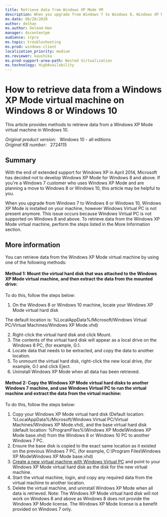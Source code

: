 ```yaml
---
title: Retrieve data from Windows XP Mode VM
description: When you upgrade from Windows 7 to Windows 8, Windows XP Mode is installed on your machine, however Windows Virtual PC isn't present anymore. This issue occurs because Windows Virtual PC is not supported on Windows 8. To retrieve data from the Windows XP Mode virtual machine, perform the steps listed in this article.
ms.date: 08/20/2020
author: delhan
ms.author: Delead-Han
manager: dscontentpm
audience: itpro
ms.topic: troubleshooting
ms.prod: windows-client
localization_priority: medium
ms.reviewer: kaushika
ms.prod-support-area-path: Nested Virtualization
ms.technology: HighAvailability
---
```

# How to retrieve data from a Windows XP Mode virtual machine on Windows 8 or Windows 10

This article provides methods to retrieve data from a Windows XP Mode virtual machine in Windows 10.

_Original product version:_ &nbsp; Windows 10 - all editions  
_Original KB number:_ &nbsp; 2724115

## Summary

With the end of extended support for Windows XP in April 2014, Microsoft has decided not to develop Windows XP Mode for Windows 8 and above. If you're a Windows 7 customer who uses Windows XP Mode and are planning a move to Windows 8 or Windows 10, this article may be helpful to you. 

When you upgrade from Windows 7 to Windows 8 or Windows 10, Windows XP Mode is installed on your machine, however Windows Virtual PC is not present anymore. This issue occurs because Windows Virtual PC is not supported on Windows 8 and above. To retrieve data from the Windows XP Mode virtual machine, perform the steps listed in the More Information section.

## More information

You can retrieve data from the Windows XP Mode virtual machine by using one of the following methods:

#### Method 1: Mount the virtual hard disk that was attached to the Windows XP Mode virtual machine, and then extract the data from the mounted drive:

To do this, follow the steps below:
1. On the Windows 8 or Windows 10 machine, locate your Windows XP Mode virtual hard disk

The default location is: %LocalAppData%/Microsoft/Windows Virtual PC/Virtual Machines/Windows XP Mode.vhd) 

2. Right-click the virtual hard disk and click Mount.
3. The contents of the virtual hard disk will appear as a local drive on the Windows 8 PC, (for example, G:\). 
4. Locate data that needs to be extracted, and copy the data to another location. 
5. To unmount the virtual hard disk, right-click the new local drive, (for example, G:\) and click Eject.
6. Uninstall Windows XP Mode when all data has been retrieved.

#### Method 2: Copy the Windows XP Mode virtual hard disks to another Windows 7 machine, and use Windows Virtual PC to run the virtual machine and extract the data from the virtual machine:

To do this, follow the steps below:
1. Copy your Windows XP Mode virtual hard disk (Default location: %LocalAppData%/Microsoft/Windows Virtual PC/Virtual Machines/Windows XP Mode.vhd), and the base virtual hard disk (default location: %ProgramFiles%\Windows XP Mode\Windows XP Mode base.vhd) from the Windows 8 or Windows 10 PC to another Windows 7 PC. 
2. Ensure the base disk is copied to the exact same location as it existed on the previous Windows 7 PC, (for example, C:\Program Files\Windows XP Mode\Windows XP Mode base.vhd) 
3. [Create a new virtual machine with Windows Virtual PC](https://technet.microsoft.com/library/ee449426%28v=ws.10%29)  and point to your Windows XP Mode virtual hard disk as the disk for the new virtual machine. 
4. Start the virtual machine, login, and copy any required data from the virtual machine to another location. 
5. Delete the virtual machine, and uninstall Windows XP Mode when all data is retrieved.
 Note:  The Windows XP Mode virtual hard disk will not work on Windows 8 and above as Windows 8 does not provide the Windows XP Mode license. The Windows XP Mode license is a benefit provided on Windows 7 only.
